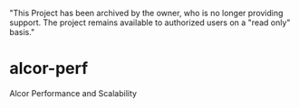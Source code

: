 "This Project has been archived by the owner, who is no longer providing support.  The project remains available to authorized users on a "read only" basis."

# alcor-perf
Alcor Performance and Scalability
